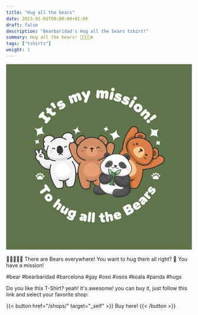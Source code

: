 ```yaml
---
title: "Hug all the bears"
date: 2023-01-01T00:00:00+01:00
draft: false
description: "Bearbaridad's Hug all the bears tshirt!"
summary: Hug all the bears! 🐻🐼🐨🐻‍❄️
tags: ["tshirts"]
weight: 1
---
```


![tee](featured.jpg)

🐻🐼🐨🐻‍❄️ There are Bears everywhere! You want to hug them all right? 🥰 You have a mission!


#bear #bearbaridad #barcelona #gay #oso #osos #koala #panda #hugs

Do you like this T-Shirt? yeah! it's awesome! you can buy it, just follow this link and select your favorite shop:

{{< button href="/shops/" target="_self" >}}
Buy here!
{{< /button >}}